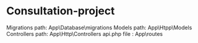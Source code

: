 # Consultation-project
Migrations path: App\Database\migrations
Models path: App\Htpp\Models
Controllers path: App\Http\Controllers
api.php file : App\routes
